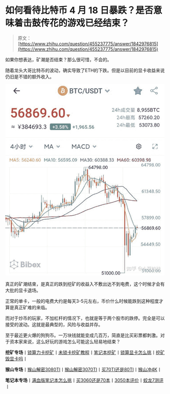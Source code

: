 <!--yml
category: 挖矿
date: 2022-06-26 00:00:00
-->

# 如何看待比特币 4 月 18 日暴跌？是否意味着击鼓传花的游戏已经结束？

> 原文：[https://www.zhihu.com/question/455237775/answer/1842976815](https://www.zhihu.com/question/455237775/answer/1842976815)

 如果你想表达，矿潮是否结束？那么很可惜，不会的。

随着龙头大哥比特币的波动，确实导致了ETH的下跌。但是以目前的显卡收益来说仍旧是不错的额外收入。

![](img/a178f90fccc7c84b1d37e833e284eaa4.png)

真正的矿潮结束，是真正的跌到挖矿的收益入不敷出达不到电费，这个时候才会有大批的显卡退场。

正常的单卡，一般的电费大约是每天3-5元左右，币价什么时候能跌到这种程度才算是真正矿难的来临。

而对于炒币的玩家，不加杠杆的情况下，也就是等于两个股市的跌停。完全是可以接受的波动。这就是最典型的，风险与收益并存。

至于最近更火爆的狗狗币。一万块钱就能变成几百万，简直是比买彩票都刺激。对于资本家来说，这么好玩的游戏怎么可能这么轻易地结束？

**挖矿专场**丨[锁算力卡挖矿](https://zhuanlan.zhihu.com/p/399409039)丨[未锁卡挖矿教程](https://zhuanlan.zhihu.com/p/355955385)丨[笔记本挖矿](https://zhuanlan.zhihu.com/p/360451565)丨[锁算显卡怎么挑](https://zhuanlan.zhihu.com/p/374342633)丨[挖矿毁显卡吗](https://zhuanlan.zhihu.com/p/358944242)丨

**猴山专场**丨[猴山解密3080TI](https://zhuanlan.zhihu.com/p/379179943)丨[猴山解密3070TI](https://zhuanlan.zhihu.com/p/379428935)丨[买70TI还是80TI](https://zhuanlan.zhihu.com/p/379846007)丨[猴山冲4K](https://zhuanlan.zhihu.com/p/380129626)丨

**笔记本专场**丨[满血版笔记本怎么挑](https://zhuanlan.zhihu.com/p/374748213)丨[买3060还是70本](https://www.zhihu.com/question/447817962/answer/1909204347)丨[3050本评价](https://www.zhihu.com/question/462045112/answer/1913547325)丨[蛟龙7测评](https://zhuanlan.zhihu.com/p/369226521)丨